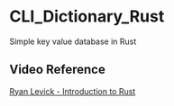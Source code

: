 # CLI_Dictionary_Rust
Simple key value database in Rust

## Video Reference

[Ryan Levick - Introduction to Rust](https://www.youtube.com/watch?v=WnWGO-tLtLA)
